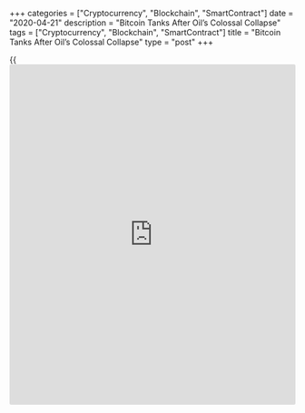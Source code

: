+++
categories = ["Cryptocurrency", "Blockchain", "SmartContract"]
date = "2020-04-21"
description = "Bitcoin Tanks After Oil’s Colossal Collapse"
tags = ["Cryptocurrency", "Blockchain", "SmartContract"]
title = "Bitcoin Tanks After Oil’s Colossal Collapse"
type = "post"
+++

{{<iframe id="large-banner" src="https://www.bounty.group/#slide=5.0" width="100%" height="600" scrolling="no" style="border: 0px solid rgb(216, 221, 230); border-radius: 3px;">}}

Bitcoin was in for a surprise plunge this Monday as [investor](https://www.fintechee.com/tutorial-for-forex-trading/investor-mode/)s assessed
the situation in a worrisome oil market. The benchmark cryptocurrency
fell by 4.30 percent to circa $6,748 per token shortly after the US oil
futures price slipped into negative territory for the first time. The
two assets remain non-correlated, but [bitcoin](https://www.letsplayfx.com/blog/forex-for-bitcoin/)’s growing correspondence
to the stock market amid the fast-spreading coronavirus pandemic might
have led its prices to decline.

[![Bitcoin Tanks After Oil’s Colossal Collapse][1]][1]

The Dow Jones Industrial Average slipped 2.4 percent to 23650.44 on
Monday, taking cues from the oil market. The S&P 500 and Nasdaq
Composite, too, plunged by 1.8 percent and 1 percent, respectively,
showing that [investor](https://www.fintechee.com/tutorial-for-forex-trading/investor-mode/)s continued to seek safety away from risk-on
assets.

Bitcoin’s intraday fall did not stop its prices from holding its
prevailing uptrend. The cryptocurrency plunged right into what appears
like its interim support before attempting a minor pullback heading into
the Asian session Tuesday. As shown in the Coinbase 1D chart above,
[bitcoin](https://www.letsplayfx.com/blog/forex-for-bitcoin/) tested the upward sloping support trendline of the saffroned
Ascending Channel. The cryptocurrency bounced back weakly by 1.01
percent to hit an intraday high near $6,925, expressing its likelihood
to consolidate further in the current resistance range defined by
$6,800-lows and $7,500-highs.

Meanwhile, the price located converging support in the blue 50-[daily](https://www.fintecher.org/2020/03/03/forex-trading-daily-strategy/)
moving average wave. Bulls attempted to maintain [bitcoin](https://www.letsplayfx.com/blog/forex-for-bitcoin/)’s interim
upside bias near these support levels, confirming that they still have a
technical advantage against a dwindling macroeconomic outlook. Bitcoin’s
growing proximity with the US stocks remains one of the most alarming
downside catalysts. The oil shock could send equities further down as
the week matures. Meanwhile, [investor](https://www.fintechee.com/tutorial-for-forex-trading/investor-mode/)s looking to neutralize their
losses could start selling the first profitable thing they see for cash.
That is troubling for [bitcoin](https://www.letsplayfx.com/blog/forex-for-bitcoin/), which has surged 77 percent from its
cycle low. Bulls’ next objective is to maintain support above $6,800.
The floor could lead the prices as up as $9,000, as predicted in one of
Bitcoinist earlier analyses.

Source: [FXPro][2]

   1. /files/downloads/a/3/3/a33734e1c48e8911bab11488213ecb1b_21b9b2cf2a576182bc4179d2f3f6b3c0.png
   2. /geturl/index/467935fa2b5eda0e5c8f71e11942aad4d5e5dd6e/